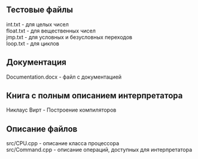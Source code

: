 ## Тестовые файлы
int.txt   - для целых чисел  
float.txt - для вещественных чисел  
jmp.txt   - для условных и безусловных переходов  
loop.txt  - для циклов  
## Документация  
Documentation.docx - файл с документацией  
## Книга с полным описанием интерпретатора  
Никлаус Вирт - Построение компиляторов
## Описание файлов
src/CPU.cpp - описание класса процессора  
src/Command.cpp - описание операций, доступных для интерпретатора  
